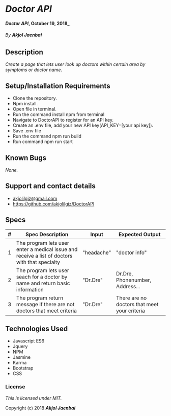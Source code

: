 # _Doctor API_

#### _Doctor API_, October 19, 2018_

###### By _**Akjol Jaenbai**_

## Description

_Create a page that lets user look up doctors within certain area by symptoms or doctor name._

## Setup/Installation Requirements

* Clone the repository.
* Npm install.
* Open file in terminal.
* Run the command install npm from terminal
* Navigate to DoctorAPI to register for an API key.
* Create an .env file, add your new API key(API_KEY=[your api key]).
* Save .env file
* Run the command npm run build
* Run command npm run start

## Known Bugs

_None._

## Support and contact details
* akjolilgiz@gmail.com
* https://github.com/akjolilgiz/DoctorAPI

## Specs
|#|Spec Description|Input|Expected Output|
|-------|-------|------|------|
|1|The program lets user enter a medical issue and receive a list of doctors with that specialty|"headache"|"doctor info"|
|2|The program lets user seach for a doctor by name and return basic information|"Dr.Dre"|Dr.Dre, Phonenumber, Address...|
|3|The program return message if there are not doctors that meet criteria|"Dr.Dre"|There are no doctors that meet your criteria|


## Technologies Used

* Javascript ES6
* Jquery
* NPM
* Jasmine
* Karma
* Bootstrap
* CSS



### License

*This is licensed under MIT.*

Copyright (c) 2018 **_Akjol Jaenbai_**
